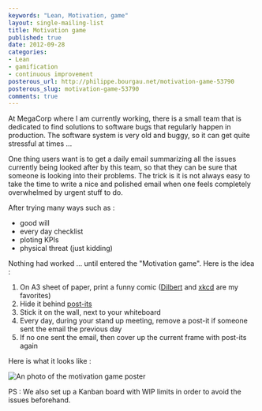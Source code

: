 ```yaml
---
keywords: "Lean, Motivation, game"
layout: single-mailing-list
title: Motivation game
published: true
date: 2012-09-28
categories:
- Lean
- gamification
- continuous improvement
posterous_url: http://philippe.bourgau.net/motivation-game-53790
posterous_slug: motivation-game-53790
comments: true
---
```

At MegaCorp where I am currently working, there is a small team that is dedicated to find solutions to software bugs that regularly happen in production. The software system is very old and buggy, so it can get quite stressful at times ...

One thing users want is to get a daily email summarizing all the issues currently being looked after by this team, so that they can be sure that someone is looking into their problems. The trick is it is not always easy to take the time to write a nice and polished email when one feels completely overwhelmed by urgent stuff to do.

After trying many ways such as :

* good will
* every day checklist
* ploting KPIs
* physical threat (just kidding)

Nothing had worked ... until entered the "Motivation game". Here is the idea :

1. On A3 sheet of paper, print a funny comic (<a href="http://www.google.com/url?sa=t&amp;rct=j&amp;q=&amp;esrc=s&amp;source=web&amp;cd=1&amp;cad=rja&amp;ved=0CCUQFjAA&amp;url=http%3A%2F%2Fdilbert.com%2F&amp;ei=3D5kUK-BG-PJ0QX7wYAQ&amp;usg=AFQjCNEzqbruFsiWErjKY19Ktc80J-tx3Q">Dilbert</a> and <a href="http://www.google.com/url?sa=t&amp;rct=j&amp;q=&amp;esrc=s&amp;source=web&amp;cd=1&amp;cad=rja&amp;ved=0CCUQFjAA&amp;url=http%3A%2F%2Fxkcd.com%2F&amp;ei=6T5kUOjMN4iw0AXKxYHgBA&amp;usg=AFQjCNFDXrX3H2MQFcuC7XN2wLJDnI9lBw">xkcd</a> are my favorites)
1. Hide it behind <a href="http://www.post-it.com">post-its</a>
1. Stick it on the wall, next to your whiteboard
1. Every day, during your stand up meeting, remove a post-it if someone sent the email the previous day
1. If no one sent the email, then cover up the current frame with post-its again

Here is what it looks like :

![An photo of the motivation game poster]({{site.url}}{{site.baseurl}}/imgs/2012-09-28-motivation-game-53790/motivation-game.jpg)

PS : We also set up a Kanban board with WIP limits in order to avoid the issues beforehand.
